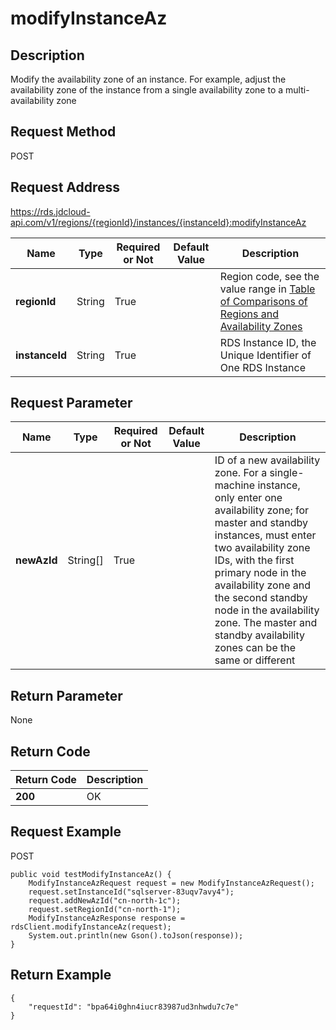 # modifyInstanceAz


## Description
Modify the availability zone of an instance. For example, adjust the availability zone of the instance from a single availability zone to a multi-availability zone

## Request Method
POST

## Request Address
https://rds.jdcloud-api.com/v1/regions/{regionId}/instances/{instanceId}:modifyInstanceAz

|Name|Type|Required or Not|Default Value|Description|
|---|---|---|---|---|
|**regionId**|String|True| |Region code, see the value range in [Table of Comparisons of Regions and Availability Zones](../Enum-Definitions/Regions-AZ.md)|
|**instanceId**|String|True| |RDS Instance ID, the Unique Identifier of One RDS Instance|

## Request Parameter
|Name|Type|Required or Not|Default Value|Description|
|---|---|---|---|---|
|**newAzId**|String[]|True| |ID of a new availability zone. For a single-machine instance, only enter one availability zone; for master and standby instances, must enter two availability zone IDs, with the first primary node in the availability zone and the second standby node in the availability zone. The master and standby availability zones can be the same or different|


## Return Parameter
None


## Return Code
|Return Code|Description|
|---|---|
|**200**|OK|

## Request Example
POST
```
public void testModifyInstanceAz() {
    ModifyInstanceAzRequest request = new ModifyInstanceAzRequest();
    request.setInstanceId("sqlserver-83uqv7avy4");
    request.addNewAzId("cn-north-1c");
    request.setRegionId("cn-north-1");
    ModifyInstanceAzResponse response = rdsClient.modifyInstanceAz(request);
    System.out.println(new Gson().toJson(response));
}

```

## Return Example
```
{
    "requestId": "bpa64i0ghn4iucr83987ud3nhwdu7c7e"
}
```
